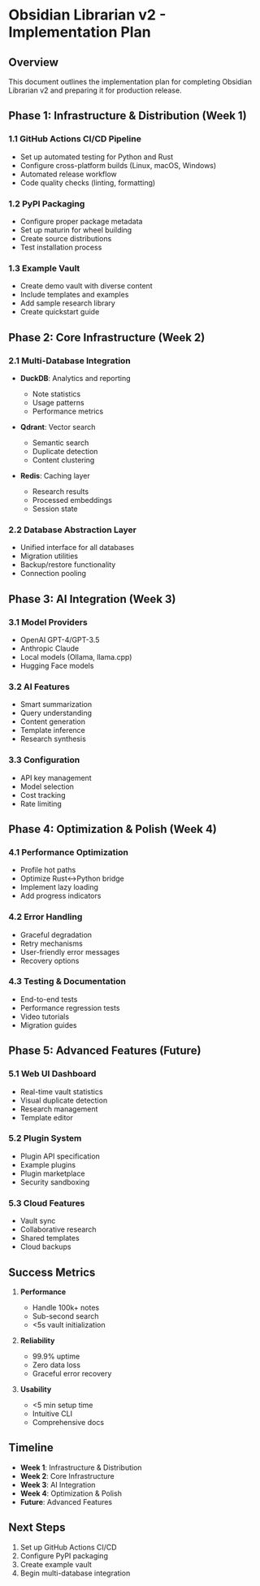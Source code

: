 # Obsidian Librarian v2 - Implementation Plan

## Overview
This document outlines the implementation plan for completing Obsidian Librarian v2 and preparing it for production release.

## Phase 1: Infrastructure & Distribution (Week 1)

### 1.1 GitHub Actions CI/CD Pipeline
- Set up automated testing for Python and Rust
- Configure cross-platform builds (Linux, macOS, Windows)
- Automated release workflow
- Code quality checks (linting, formatting)

### 1.2 PyPI Packaging
- Configure proper package metadata
- Set up maturin for wheel building
- Create source distributions
- Test installation process

### 1.3 Example Vault
- Create demo vault with diverse content
- Include templates and examples
- Add sample research library
- Create quickstart guide

## Phase 2: Core Infrastructure (Week 2)

### 2.1 Multi-Database Integration
- **DuckDB**: Analytics and reporting
  - Note statistics
  - Usage patterns
  - Performance metrics
  
- **Qdrant**: Vector search
  - Semantic search
  - Duplicate detection
  - Content clustering
  
- **Redis**: Caching layer
  - Research results
  - Processed embeddings
  - Session state

### 2.2 Database Abstraction Layer
- Unified interface for all databases
- Migration utilities
- Backup/restore functionality
- Connection pooling

## Phase 3: AI Integration (Week 3)

### 3.1 Model Providers
- OpenAI GPT-4/GPT-3.5
- Anthropic Claude
- Local models (Ollama, llama.cpp)
- Hugging Face models

### 3.2 AI Features
- Smart summarization
- Query understanding
- Content generation
- Template inference
- Research synthesis

### 3.3 Configuration
- API key management
- Model selection
- Cost tracking
- Rate limiting

## Phase 4: Optimization & Polish (Week 4)

### 4.1 Performance Optimization
- Profile hot paths
- Optimize Rust<->Python bridge
- Implement lazy loading
- Add progress indicators

### 4.2 Error Handling
- Graceful degradation
- Retry mechanisms
- User-friendly error messages
- Recovery options

### 4.3 Testing & Documentation
- End-to-end tests
- Performance regression tests
- Video tutorials
- Migration guides

## Phase 5: Advanced Features (Future)

### 5.1 Web UI Dashboard
- Real-time vault statistics
- Visual duplicate detection
- Research management
- Template editor

### 5.2 Plugin System
- Plugin API specification
- Example plugins
- Plugin marketplace
- Security sandboxing

### 5.3 Cloud Features
- Vault sync
- Collaborative research
- Shared templates
- Cloud backups

## Success Metrics

1. **Performance**
   - Handle 100k+ notes
   - Sub-second search
   - <5s vault initialization

2. **Reliability**
   - 99.9% uptime
   - Zero data loss
   - Graceful error recovery

3. **Usability**
   - <5 min setup time
   - Intuitive CLI
   - Comprehensive docs

## Timeline

- **Week 1**: Infrastructure & Distribution
- **Week 2**: Core Infrastructure  
- **Week 3**: AI Integration
- **Week 4**: Optimization & Polish
- **Future**: Advanced Features

## Next Steps

1. Set up GitHub Actions CI/CD
2. Configure PyPI packaging
3. Create example vault
4. Begin multi-database integration